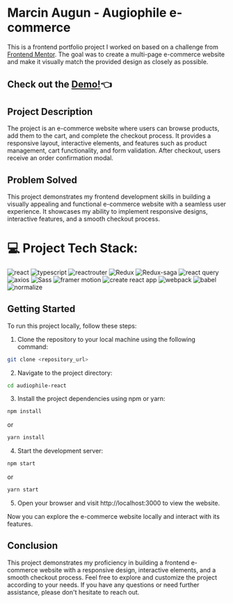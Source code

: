 # Marcin Augun - Augiophile e-commerce

This is a frontend portfolio project I worked on based on a challenge from [Frontend Mentor](https://www.frontendmentor.io/challenges/audiophile-ecommerce-website-C8cuSd_wx). The goal was to create a multi-page e-commerce website and make it visually match the provided design as closely as possible.

## Check out the [Demo!](https://marcin10lw.github.io/audiophile-react/)👈

## Project Description

The project is an e-commerce website where users can browse products, add them to the cart, and complete the checkout process. It provides a responsive layout, interactive elements, and features such as product management, cart functionality, and form validation. After checkout, users receive an order confirmation modal.

## Problem Solved

This project demonstrates my frontend development skills in building a visually appealing and functional e-commerce website with a seamless user experience. It showcases my ability to implement responsive designs, interactive features, and a smooth checkout process.

# 💻 Project Tech Stack:

![react](https://img.shields.io/badge/React-61DAFB.svg?style=for-the-badge&logo=React&logoColor=black)
![typescript](https://img.shields.io/badge/TypeScript-3178C6.svg?style=for-the-badge&logo=TypeScript&logoColor=white)
![reactrouter](https://img.shields.io/badge/React%20Router-CA4245.svg?style=for-the-badge&logo=React-Router&logoColor=white)
![Redux](https://img.shields.io/badge/Redux-764ABC.svg?style=for-the-badge&logo=Redux&logoColor=white)
![Redux-saga](https://img.shields.io/badge/Redux--Saga-999999.svg?style=for-the-badge&logo=Redux-Saga&logoColor=white)
![react query](https://img.shields.io/badge/React%20Query-FF4154.svg?style=for-the-badge&logo=React-Query&logoColor=white)
![axios](https://img.shields.io/badge/Axios-5A29E4.svg?style=for-the-badge&logo=Axios&logoColor=white)
![Sass](https://img.shields.io/badge/Sass-CC6699.svg?style=for-the-badge&logo=Sass&logoColor=white)
![framer motion](https://img.shields.io/badge/Framer--Motion-0055FF.svg?style=for-the-badge&logo=Framer&logoColor=white)
![create react app](https://img.shields.io/badge/Create%20React%20App-09D3AC.svg?style=for-the-badge&logo=Create-React-App&logoColor=white)
![webpack](https://img.shields.io/badge/Webpack-8DD6F9.svg?style=for-the-badge&logo=Webpack&logoColor=black)
![babel](https://img.shields.io/badge/Babel-F9DC3E.svg?style=for-the-badge&logo=Babel&logoColor=black)
![normalize](https://img.shields.io/badge/Normalize.css-E3695F.svg?style=for-the-badge&logo=normalizedotcss&logoColor=white)

## Getting Started

To run this project locally, follow these steps:

1. Clone the repository to your local machine using the following command:

```bash
git clone <repository_url>
```

2. Navigate to the project directory:

```bash
cd audiophile-react
```

3. Install the project dependencies using npm or yarn:

```bash
npm install
```

or

```bash
yarn install
```

4. Start the development server:

```bash
npm start
```

or

```bash
yarn start
```

5. Open your browser and visit http://localhost:3000 to view the website.

Now you can explore the e-commerce website locally and interact with its features.

## Conclusion

This project demonstrates my proficiency in building a frontend e-commerce website with a responsive design, interactive elements, and a smooth checkout process. Feel free to explore and customize the project according to your needs. If you have any questions or need further assistance, please don't hesitate to reach out.
